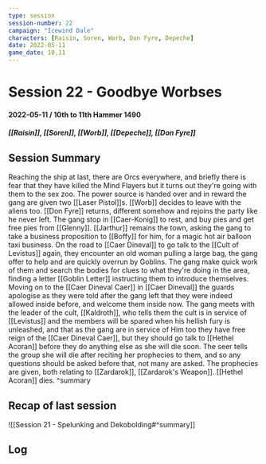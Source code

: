```yaml
---
type: session
session-number: 22
campaign: "Icewind Dale"
characters: [Raisin, Soren, Worb, Don Fyre, Depeche]
date: 2022-05-11
game_date: 10,11
---
```


# Session 22 - Goodbye Worbses
#### 2022-05-11 / 10th to 11th Hammer 1490
##### [[Raisin]], [[Soren]], [[Worb]], [[Depeche]], [[Don Fyre]]

## Session Summary
Reaching the ship at last, there are Orcs everywhere, and briefly there is fear that they have killed the Mind Flayers but it turns out they're going with them to the sex zoo. The power source is handed over and in reward the gang are given two [[Laser Pistol]]s. [[Worb]] decides to leave with the aliens too.
[[Don Fyre]] returns, different somehow and rejoins the party like he never left.
The gang stop in [[Caer-Konig]] to rest, and buy pies and get free pies from [[Glenny]]. [[Jarthur]] remains the town, asking the gang to take a business proposition to [[Boffy]] for him, for a magic hot air balloon taxi business.
On the road to [[Caer Dineval]] to go talk to the [[Cult of Levistus]] again, they encounter an old woman pulling a large bag, the gang offer to help and are quickly overrun by Goblins. The gang make quick work of them and search the bodies for clues to what they're doing in the area, finding a letter [[Goblin Letter]] instructing them to introduce themselves.
Moving on to the [[Caer Dineval Caer]] in [[Caer Dineval]] the guards apologise as they were told after the gang left that they were indeed allowed inside before, and welcome them inside now. The gang meets with the leader of the cult, [[Kaldroth]], who tells them the cult is in service of [[Levistus]] and the members will be spared when his hellish fury is unleashed, and that as the gang are in service of Him too they have free reign of the [[Caer Dineval Caer]], but they should go talk to [[Hethel Acoran]] before they do anything else as she will die soon.
The seer tells the group she will die after reciting her prophecies to them, and so any questions should be asked before that, not many are asked.
The prophecies are given, both relating to [[Zardarok]], [[Zardarok's Weapon]]. [[Hethel Acoran]] dies.
^summary

## Recap of last session
![[Session 21 - Spelunking and Dekobolding#^summary]]

## Log

